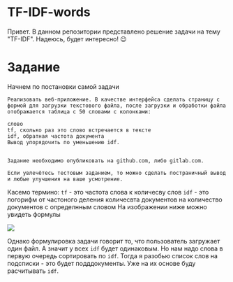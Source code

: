 # TF-IDF-words

Привет. В данном репозитории представлено решение задачи на тему "TF-IDF". Надеюсь, будет интересно! 😉

# Задание

Начнем по постановки самой задачи

```
Реализовать веб-приложение. В качестве интерфейса сделать страницу с формой для загрузки текстового файла, после загрузки и обработки файла отображается таблица с 50 словами с колонками:

слово
tf, сколько раз это слово встречается в тексте
idf, обратная частота документа
Вывод упорядочить по уменьшению idf.


Задание необходимо опубликовать на github.com, либо gitlab.com.

Если увлечётесь тестовым заданием, то можно сделать постраничный вывод и любые улучшения на ваше усмотрение.
```
Касемо термино:
`tf` - это частота слова к количесву слов
`idf` - это логорифм от частоного деления количесвта документов на количество документов с определнным словом
 На изображении ниже можно увидеть формулы 

![](https://myslide.ru/documents_7/c49b05d8f35511b2b7111dadc1e79a8a/img13.jpg)

Однако формулировка задачи говорит то, что пользователь загружает один файл. А значит у всех `idf` будет одинаковым. Но нам надо слова в первую очередь сортировать по `idf`. Тогда я разобью список слов на подсписки - это будет подддокументы. Уже на их основе буду расчитывать `idf`. 
